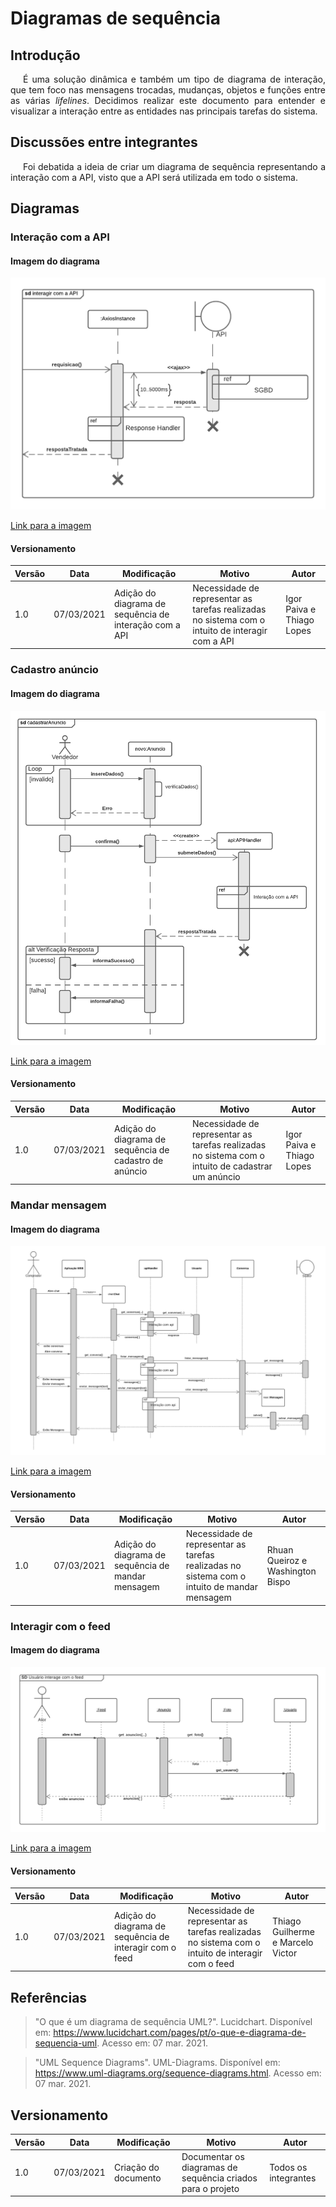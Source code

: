 # Diagramas de sequência

## Introdução

<p style="text-indent: 20px; text-align: justify">
É uma solução dinâmica e também um tipo de diagrama de interação, que tem foco nas mensagens trocadas, mudanças, objetos e funções entre as várias <em>lifelines</em>. Decidimos realizar este documento para entender e visualizar a interação entre as entidades nas principais tarefas do sistema.
</p>

## Discussões entre integrantes

<p style="text-indent: 20px; text-align: justify">
Foi debatida a ideia de criar um diagrama de sequência representando a interação com a API, visto que a API será utilizada em todo o sistema.
</p>

## Diagramas

### Interação com a API

#### Imagem do diagrama

![Diagrama de sequência de interação com a API](../../../../assets/diagramas_sequencia/interacao_API.png)

<a href="https://drive.google.com/file/d/1SLW2cSP4pBBJmFGovK8rm4s6_fGNXkkj/view?usp=sharing" target="_blank" rel="noopener noreferrer">Link para a imagem</a>

#### Versionamento

| Versão | Data       | Modificação                                            | Motivo                                                                                           | Autor                     |
| ------ | ---------- | ------------------------------------------------------ | ------------------------------------------------------------------------------------------------ | ------------------------- |
| 1.0    | 07/03/2021 | Adição do diagrama de sequência de interação com a API | Necessidade de representar as tarefas realizadas no sistema com o intuito de interagir com a API | Igor Paiva e Thiago Lopes |

### Cadastro anúncio

#### Imagem do diagrama

![Diagrama de sequência de cadastro de anúncio](../../../../assets/diagramas_sequencia/cadastro_anuncio.png)

<a href="https://drive.google.com/file/d/1BIcnio3rxxsIc8wNGm4HIypp9SdpArb2/view?usp=sharing" target="_blank" rel="noopener noreferrer">Link para a imagem</a>

#### Versionamento

| Versão | Data       | Modificação                                            | Motivo                                                                                            | Autor                     |
| ------ | ---------- | ------------------------------------------------------ | ------------------------------------------------------------------------------------------------- | ------------------------- |
| 1.0    | 07/03/2021 | Adição do diagrama de sequência de cadastro de anúncio | Necessidade de representar as tarefas realizadas no sistema com o intuito de cadastrar um anúncio | Igor Paiva e Thiago Lopes |

### Mandar mensagem

#### Imagem do diagrama

![Diagrama de sequência de mandar mensagem](../../../../assets/diagramas_sequencia/mandar_mensagem.png)

<a href="https://drive.google.com/file/d/1b6nLsW5NsJ0h1M3CESqM0oUvl_HHtnGz/view?usp=sharing" target="_blank" rel="noopener noreferrer">Link para a imagem</a>

#### Versionamento

| Versão | Data       | Modificação                                        | Motivo                                                                                       | Autor                            |
| ------ | ---------- | -------------------------------------------------- | -------------------------------------------------------------------------------------------- | -------------------------------- |
| 1.0    | 07/03/2021 | Adição do diagrama de sequência de mandar mensagem | Necessidade de representar as tarefas realizadas no sistema com o intuito de mandar mensagem | Rhuan Queiroz e Washington Bispo |

### Interagir com o feed

#### Imagem do diagrama

![Diagrama de sequência de interagir com o feed](../../../../assets/diagramas_sequencia/interagir_feed.png)

<a href="https://drive.google.com/file/d/1_U8QMs0SrzRScvl22FwOzEvgQGovefpD/view?usp=sharing" target="_blank" rel="noopener noreferrer">Link para a imagem</a>

#### Versionamento

| Versão | Data       | Modificação                                             | Motivo                                                                                            | Autor                             |
| ------ | ---------- | ------------------------------------------------------- | ------------------------------------------------------------------------------------------------- | --------------------------------- |
| 1.0    | 07/03/2021 | Adição do diagrama de sequência de interagir com o feed | Necessidade de representar as tarefas realizadas no sistema com o intuito de interagir com o feed | Thiago Guilherme e Marcelo Victor |

## Referências

> "O que é um diagrama de sequência UML?". Lucidchart. Disponível em: https://www.lucidchart.com/pages/pt/o-que-e-diagrama-de-sequencia-uml. Acesso em: 07 mar. 2021.

> "UML Sequence Diagrams". UML-Diagrams. Disponível em: https://www.uml-diagrams.org/sequence-diagrams.html. Acesso em: 07 mar. 2021.

## Versionamento

| Versão | Data       | Modificação          | Motivo                                                      | Autor                |
| ------ | ---------- | -------------------- | ----------------------------------------------------------- | -------------------- |
| 1.0    | 07/03/2021 | Criação do documento | Documentar os diagramas de sequência criados para o projeto | Todos os integrantes |
